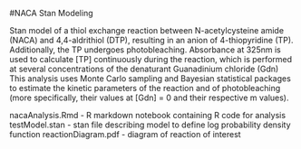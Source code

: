 #NACA Stan Modeling

Stan model of a thiol exchange reaction between N-acetylcysteine amide (NACA) and 4,4-aldrithiol (DTP), resulting in an anion of 4-thiopyridine (TP). Additionally, the TP undergoes photobleaching. Absorbance at 325nm is used to calculate [TP] continuously during the reaction, which is performed at several concentrations of the denaturant Guanadinium chloride (Gdn) This analysis uses Monte Carlo sampling and Bayesian statistical packages to estimate the kinetic parameters of the reaction and of photobleaching (more specifically, their values at [Gdn] = 0 and their respective m values). 

nacaAnalysis.Rmd    -   R markdown notebook containing R code for analysis
testModel.stan      -   stan file describing model to define log probability density function
reactionDiagram.pdf -   diagram of reaction of interest